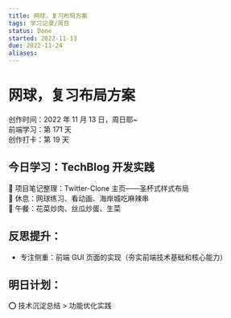 ```yaml
---
title: 网球，复习布局方案
tags: 学习记录/周日
status: Done
started: 2022-11-13
due: 2022-11-24
aliases: 
---
```

# 网球，复习布局方案
创作时间：2022 年 11 月 13 日，周日耶~  
前端学习：第 171 天  
创作打卡：第 19 天
## 今日学习：TechBlog 开发实践
🫰 项目笔记整理：Twitter-Clone 主页——圣杯式样式布局  
🫰 休息：网球练习、看动画、海岸城吃麻辣串  
🫰 午餐：花菜炒肉、丝瓜炒蛋、生菜
## 反思提升：
- 专注侧重：前端 GUI 页面的实现（夯实前端技术基础和核心能力）
## 明日计划：
⭕ 技术沉淀总结 > 功能优化实践
